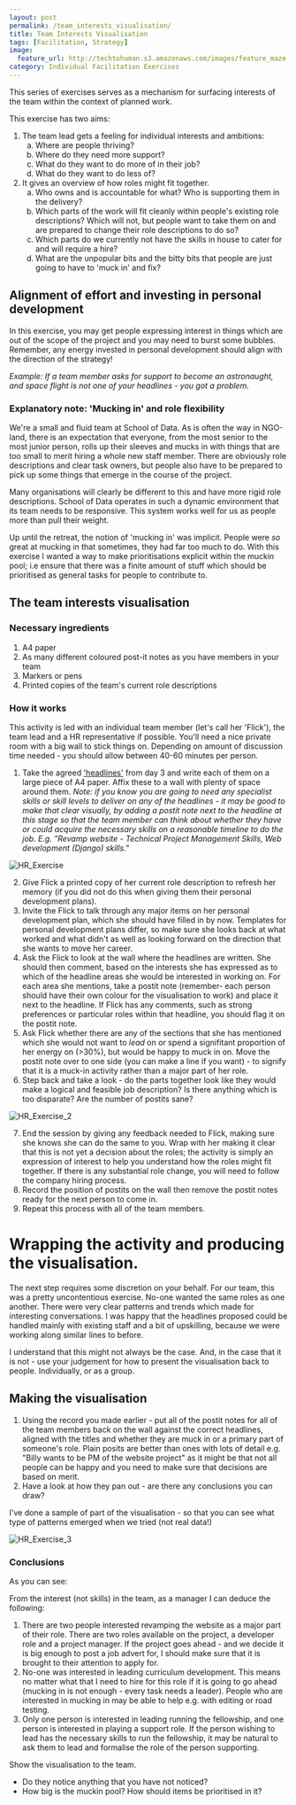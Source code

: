 ```yaml
---
layout: post
permalink: /team_interests_visualisation/
title: Team Interests Visualisation 
tags: [Facilitation, Strategy]
image: 
  feature_url: http://techtohuman.s3.amazonaws.com/images/feature_maze.jpg
category: Individual Facilitation Exercises
---
```


This series of exercises serves as a mechanism for surfacing interests of the team within the context of planned work. 

This exercise has two aims: 

<ol>
	<li>The team lead gets a feeling for individual interests and ambitions: 
	<ol type="a">
		<li>Where are people thriving?</li>
		<li>Where do they need more support?</li> 
		<li>What do they want to do more of in their job?</li> 
		<li> What do they want to do less of? </li>
	</ol></li>
	<li>It gives an overview of how roles might fit together. 
		<ol type="a">
			<li>Who owns and is accountable for what? Who is supporting them in the delivery?</li>
			<li>Which parts of the work will fit cleanly within people's existing role descriptions? Which will not, but people want to take them on and are prepared to change their role descriptions to do so? </li>
			<li>Which parts do we currently not have the skills in house to cater for and will require a hire? </li>
			<li>What are the unpopular bits and the bitty bits that people are just going to have to 'muck in' and fix?</li>
		</ol></li>
</ol>

## Alignment of effort and investing in personal development

In this exercise, you may get people expressing interest in things which are out of the scope of the project and you may need to burst some bubbles. Remember, any energy invested in personal development should align with the direction of the strategy!

*Example: If a team member asks for support to become an astronaught, and space flight is not one of your headlines - you got a problem.*

<div class="well"><h3>Explanatory note: 'Mucking in' and role flexibility </h3>

We're a small and fluid team at School of Data. As is often the way in NGO-land, there is an expectation that everyone, from the most senior to the most junior person, rolls up their sleeves and mucks in with things that are too small to merit hiring a whole new staff member. There are obviously role descriptions and clear task owners, but people also have to be prepared to pick up some things that emerge in the course of the project. </p><p>

Many organisations will clearly be different to this and have more rigid role descriptions. School of Data operates in such a dynamic environment that its team needs to be responsive. This system works well for us as people more than pull their weight. </p>

Up until the retreat, the notion of 'mucking in' was implicit. People were <em>so</em> great at mucking in that sometimes, they had far too much to do. With this exercise I wanted a way to make prioritisations explicit within the muckin pool; i.e ensure that there was a finite amount of stuff which should be prioritised as general tasks for people to contribute to.  </div> 

## The team interests visualisation 

### Necessary ingredients 

1. A4 paper 
2. As many different coloured post-it notes as you have members in your team 
3. Markers or pens
4. Printed copies of the team's current role descriptions

### How it works

This activity is led with an individual team member (let's call her 'Flick'), the team lead and a HR representative if possible. You'll need a nice private room with a big wall to stick things on. Depending on amount of discussion time needed - you should allow between 40-60 minutes per person. 

1. Take the agreed ['headlines'](http://techtohuman.com/strategy_day_3/#output12) from day 3 and write each of them on a large piece of A4 paper. Affix these to a wall with plenty of space around them. <em>Note: if you know you are going to need any specialist skills or skill levels to deliver on any of the headlines  - it may be good to make that clear visually, by adding a postit note next to the headline at this stage so that the team member can think about whether they have or could acquire the necessary skills on a reasonable timeline to do the job. E.g. "Revamp website - Technical Project Management Skills, Web development (Django) skills." </em> 

![HR_Exercise](http://techtohuman.s3.amazonaws.com/images/hr_exercise_1.png)

<ol start="2">
	<li> Give Flick a printed copy of her current role description to refresh her memory (if you did not do this when giving them their personal development plans).</li>
	<li> Invite the Flick to talk through any major items on her personal development plan, which she should have filled in by now. Templates for personal development plans differ, so make sure she looks back at what worked and what didn't as well as looking forward on the direction that she wants to move her career. </li> 
	<li> Ask the Flick to look at the wall where the headlines are written.  She should then comment, based on the interests she has expressed as to which of the headline areas she would be interested in working on. For each area she mentions, take a postit note (remember- each person should have their own colour for the visualisation to work) and place it next to the headline. If Flick has any comments, such as strong preferences or particular roles within that headline, you should flag it on the postit note. </li> 
	<li> Ask Flick whether there are any of the sections that she has mentioned which she would not want to <em>lead</em> on or spend a signifitant proportion of her energy on (>30%), but would be happy to muck in on. Move the postit note over to one side (you can make a line if you want) - to signify that it is a muck-in activity rather than a major part of her role.</li> 
	<li> Step back and take a look - do the parts together look like they would make a logical and feasible job description? Is there anything which is too disparate? Are the number of postits sane? </li> 
</ol>

![HR_Exercise_2](http://techtohuman.s3.amazonaws.com/images/hr_exercise_2.png)

<ol start="7">
	<li> End the session by giving any feedback needed to Flick, making sure she knows she can do the same to you. Wrap with her making it clear that this is not yet a decision about the roles; the activity is simply an expression of interest to help you understand how the roles might fit together. If there is any substantial role change, you will need to follow the company hiring process. </li> 
	<li> Record the position of postits on the wall then remove the postit notes ready for the next person to come in.</li>
	<li> Repeat this process with all of the team members. </li> 
</ol> 


# Wrapping the activity and producing the visualisation. 

The next step requires some discretion on your behalf. For our team, this was a pretty uncontentious exercise. No-one wanted the same roles as one another. There were very clear patterns and trends which made for interesting conversations. I was happy that the headlines proposed could be handled mainly with existing staff and a bit of upskilling, because we were working along similar lines to before. 

I understand that this might not always be the case. And, in the case that it is not - use your judgement for how to present the visualisation back to people. Individually, or as a group. 

## Making the visualisation 

1. Using the record you made earlier - put all of the postit notes for all of the team members back on the wall against the correct headlines, aligned with the titles and whether they are muck in or a primary part of someone's role. Plain posits are better than ones with lots of detail e.g. "Billy wants to be PM of the website project" as it might be that not all people can be happy and you need to make sure that decisions are based on merit. 
2. Have a look at how they pan out - are there any conclusions you can draw? 

I've done a sample of part of the visualisation - so that you can see what type of patterns emerged when we tried (not real data!) 

![HR_Exercise_3](http://techtohuman.s3.amazonaws.com/images/hr_exercise_3.png)


### Conclusions 

As you can see: 

From the interest (not skills) in the team, as a manager I can deduce the following: 

1. There are two people interested revamping the website as a major part of their role. There are two roles available on the project, a developer role and a project manager. If the project goes ahead - and we decide it is big enough to post a job advert for, I should make sure that it is brought to their attention to apply for. 
2. No-one was interested in leading curriculum development. This means no matter what that I need to hire for this role if it is going to go ahead (mucking in is not enough - every task needs a leader). People who are interested in mucking in may be able to help e.g. with editing or road testing. 
3. Only one person is interested in leading running the fellowship, and one person is interested in playing a support role. If the person wishing to lead has the necessary skills to run the fellowship, it may be natural to ask them to lead and formalise the role of the person supporting. 

Show the visualisation to the team. 

* Do they notice anything that you have not noticed? 
* How big is the muckin pool? How should items be prioritised in it? 








